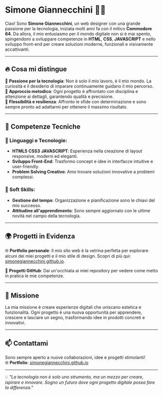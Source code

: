 # Simone Giannecchini 👨‍💻

Ciao! Sono **Simone Giannecchini**, un web designer con una grande passione per la tecnologia, iniziata molti anni fa con il mitico **Commodore 64**. Da allora, il mio entusiasmo per il mondo digitale non si è mai spento, spingendomi a sviluppare competenze in **HTML**, **CSS**, **JAVASCRIPT** e nello sviluppo front-end per creare soluzioni moderne, funzionali e visivamente accattivanti.

---

## 🔥 Cosa mi distingue

🔹 **Passione per la tecnologia**: Non è solo il mio lavoro, è il mio mondo. La curiosità e il desiderio di imparare continuamente guidano il mio percorso.  
🔹 **Approccio metodico**: Ogni progetto è affrontato con disciplina e attenzione ai dettagli, garantendo qualità e precisione.  
🔹 **Flessibilità e resilienza**: Affronto le sfide con determinazione e sono sempre pronto ad adattarmi per ottenere il massimo risultato.

---

## 🚀 Competenze Tecniche

### 🌟 Linguaggi e Tecnologie:
- **HTML5**  **CSS3** **JAVASCRIPT**: Esperienza nella creazione di layout responsive, moderni ed eleganti.
- **Sviluppo Front-End**: Trasformo concept e idee in interfacce intuitive e user-friendly.
- **Problem Solving Creativo**: Amo trovare soluzioni innovative a problemi complessi.

### 🔧 Soft Skills:
- **Gestione del tempo**: Organizzazione e pianificazione sono le chiavi del mio successo.  
- **Attitudine all'apprendimento**: Sono sempre aggiornato con le ultime novità nel campo della tecnologia.

---

## 🌍 Progetti in Evidenza

🌐 **Portfolio personale**: Il mio sito web è la vetrina perfetta per esplorare alcuni dei miei progetti e il mio stile di design. Scopri di più qui: [simonegiannecchini.github.io](https://simonegiannecchini.github.io/Simone.github.io/).

📂 **Progetti GitHub**: Dai un'occhiata ai miei repository per vedere come metto in pratica le mie competenze.

---

## 🎯 Missione

La mia missione è creare esperienze digitali che uniscano estetica e funzionalità. Ogni progetto è una nuova opportunità per apprendere, crescere e lasciare un segno, trasformando idee in prodotti concreti e innovativi.

---

## 📫 Contattami

Sono sempre aperto a nuove collaborazioni, idee e progetti stimolanti!  
🌐 **Portfolio**: [simonegiannecchini.github.io](https://simonegiannecchini.github.io/Simone.github.io/)

---

💡 _"La tecnologia non è solo uno strumento, ma un mezzo per creare, ispirare e innovare. Sogno un futuro dove ogni progetto digitale possa fare la differenza."_
